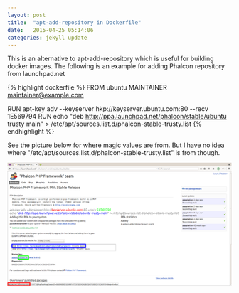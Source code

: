 ```yaml
---
layout: post
title:  "apt-add-repository in Dockerfile"
date:   2015-04-25 05:14:06
categories: jekyll update
---
```


This is an alternative to apt-add-repository which is useful for building
docker images. The following is an example for adding Phalcon repository from
launchpad.net

{% highlight dockerfile %}
FROM ubuntu
MAINTAINER maintainer@example.com

RUN apt-key adv --keyserver hkp://keyserver.ubuntu.com:80 --recv 1E569794
RUN echo "deb http://ppa.launchpad.net/phalcon/stable/ubuntu trusty main" > /etc/apt/sources.list.d/phalcon-stable-trusty.list
{% endhighlight %}

See the picture below for where magic values are from. But I have no idea where
"/etc/apt/sources.list.d/phalcon-stable-trusty.list" is from though.

[![source of magic values](/cdn/2015-04-25-apt-add-repository-alternative/launchpad.png)](/cdn/2015-04-25-apt-add-repository-alternative/launchpad.png)
